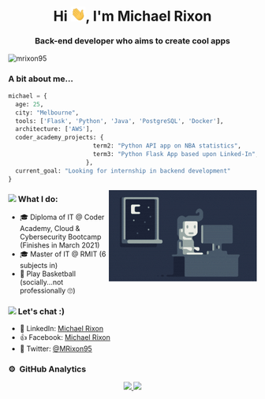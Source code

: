 <h1 align="center">Hi <img src="https://raw.githubusercontent.com/ABSphreak/ABSphreak/master/gifs/Hi.gif" width="30px">, I'm Michael Rixon</h1>
<h3 align="center">Back-end developer who aims to create cool apps</h3>
<p align="left"> <img src="https://komarev.com/ghpvc/?username=mrixon95" alt="mrixon95" /> </p>


### A bit about me...
```python
michael = {
  age: 25,
  city: "Melbourne",
  tools: ['Flask', 'Python', 'Java', 'PostgreSQL', 'Docker'],
  architecture: ['AWS'],
  coder_academy_projects: {
                        term2: "Python API app on NBA statistics",
                        term3: "Python Flask App based upon Linked-In",
                      },
  current_goal: "Looking for internship in backend development"
}
```
<img alt="Night Coding" src="https://raw.githubusercontent.com/AVS1508/AVS1508/master/assets/Night-Coding.gif" align="right"/>

### <img src="https://media.giphy.com/media/VgCDAzcKvsR6OM0uWg/giphy.gif" width="50"> What I do: ###

- 🎓 Diploma of IT @ Coder Academy, Cloud & Cybersecurity Bootcamp (Finishes in March 2021)
- 🎓 Master of IT @ RMIT (6 subjects in)
- 🏀 Play Basketball (socially...not professionally 🙄)


### <img src="https://media.giphy.com/media/LnQjpWaON8nhr21vNW/giphy.gif" width="60"> Let's chat :) ###

- 👥 LinkedIn: [Michael Rixon](https://www.linkedin.com/in/michael-rixon-188934126/)
- 👍 Facebook: [Michael Rixon](https://www.facebook.com/mrixon1/) 
- 🐤 Twitter: [@MRixon95](https://twitter.com/MRixon95)


### ⚙️ &nbsp;GitHub Analytics

<p align="center">
<a href="https://github.com/AVS1508">
  <img height="180em" src="https://github-readme-stats-eight-theta.vercel.app/api?username=mrixon95&show_icons=true&theme=algolia&include_all_commits=true&count_private=true"/>
  <img height="180em" src="https://github-readme-stats-eight-theta.vercel.app/api/top-langs/?username=mrixon95&layout=compact&langs_count=8&theme=algolia"/>
</a>
</p>


